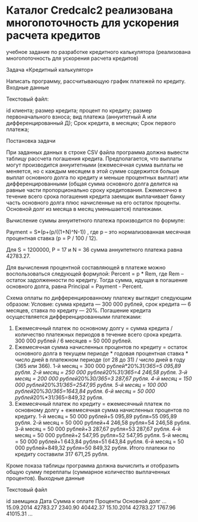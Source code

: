 # Каталог Credcalc2 реализована многопоточность для ускорения расчета кредитов
учебное задание по разработке кредитного калькулятора (реализована многопоточность для ускорения расчета кредитов)

Задача «Кредитный калькулятор»

Написать программу, рассчитывающую график платежей по кредиту.
Входные данные

Текстовый файл:

id клиента;	размер кредита;	процент по кредиту;	размер первоначального взноса;	вид платежа (аннуитетный А или дифференцированный Д);	Срок кредита, в месяцях;	Срок первого платежа;

Постановка задачи

При заданных данных в строке CSV файла  программа должна вывести таблицу рассчета погашения кредита.
Предполагается, что выплаты могут производится аннуитетными (ежемесячная сумма выплаты не меняется, но с каждым месяцем в этой сумме содержится больше выплат основного долга по кредиту и меньше процентных выплат) или дифференцированными (общая сумма основного долга делится на равные части пропорционально сроку кредитования. Ежемесячно в течение всего срока погашения кредита заемщик выплачивает банку часть основного долга плюс начисленные на его остаток проценты. Основной долг из месяца в месяц уменьшается) платежами.

Вычисление суммы аннуитетного платежа производится по формуле:

Payment = S*(p+(p/((1+N)^N-1))
, где p – это нормализованная месячная процентная ставка (p = P / 100 / 12).

Для S = 1200000, P = 17 и N = 36 сумма аннуитетного платежа равна 42783.27.

Для вычисления процентной составляющей в платеже можно воспользоваться следующей формулой: Percent = p * Rem, где Rem – остаток задолженности по кредиту. Тогда сумма, идущая в погашение основного долга, равна Principal = Payment - Percent.

Схема оплаты по дифференцированному платежу выглядит следующим образом:
Условие: сумма кредита — 300 000 рублей, срок кредита — 6 месяцев, ставка по кредиту — 20%. Погашение кредита осуществляется дифференцированными платежами:
1. Ежемесячный платеж по основному долгу = сумма кредита / количество платежных периодов в течение всего срока кредита.
300 000 рублей / 6 месяцев = 50 000 рублей.
2. Ежемесячная сумма начисленных процентов по кредиту = остаток основного долга в текущем периоде * годовая процентная ставка * число дней в платежном периоде (от 28 до 31) / число дней в году (365 или 366).
1-й месяц = 300 000 рублей*20%*31/365=5 095,89 рубля.
2-й месяц = 250 000 рублей*20%*31/365=4 246,58 рубля.
3-й месяц = 200 000 рублей*20%*30/365=3 287,67 рубля.
4-й месяц = 150 000 рублей*20%*31/365=2547,95 рубля.
5-й месяц = 100 000 рублей*20%*30/365=1643,84 рубля.
6-й месяц = 50 000 рублей*20%*31/365=849,32 рубля.
3. Ежемесячный платеж по кредиту = ежемесячный платеж по основному долгу + ежемесячная сумма начисленных процентов по кредиту.
1-й месяц = 50 000 рублей+5 095,89 рубля=55 095,89 рубля.
2-й месяц = 50 000 рублей+4 246,58 рубля=54 246,58 рубля.
3-й месяц = 50 000 рублей+3 287,67 рубля=53 287,67 рубля.
4-й месяц = 50 000 рублей+2 547,95 рубля=52 547,95 рубля.
5-й месяц = 50 000 рублей+1 643,84 рубля=51 643,84 рубля.
6-й месяц = 50 000 рублей+849,32 рубля=50 849,32 рубля.
Итого платежи по кредиту составили 317 671,25 рубля.


Кроме показа таблицы программа должна вычислить и отобразить общую сумму переплаты (суммарное количество выплаченных процентов).
Выходные данные

Текстовый файл

id заемщика
Дата            Сумма к оплате          Проценты        Основной долг
...
15.09.2014          42783.27             2340.90             40442.37
15.10.2014          42783.27             1767.96            41015.31
...



